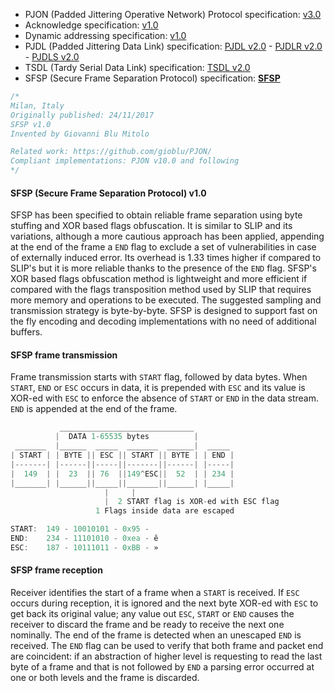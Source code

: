 
- PJON (Padded Jittering Operative Network) Protocol specification: [v3.0](/specification/PJON-protocol-specification-v3.0.md)
- Acknowledge specification: [v1.0](/specification/PJON-protocol-acknowledge-specification-v1.0.md)
- Dynamic addressing specification: [v1.0](/specification/PJON-dynamic-addressing-specification-v1.0.md)
- PJDL (Padded Jittering Data Link) specification:
[PJDL v2.0](/strategies/SoftwareBitBang/specification/PJDL-specification-v2.0.md) - [PJDLR v2.0](/strategies/OverSampling/specification/PJDLR-specification-v2.0.md) - [PJDLS v2.0](/strategies/AnalogSampling/specification/PJDLS-specification-v2.0.md)
- TSDL (Tardy Serial Data Link) specification: [TSDL v2.0](/strategies/ThroughSerial/specification/TSDL-specification-v2.0.md)
- SFSP (Secure Frame Separation Protocol) specification: **[SFSP](/specification/SFSP-frame-separation-specification-v1.0.md)**

```cpp
/*
Milan, Italy
Originally published: 24/11/2017
SFSP v1.0
Invented by Giovanni Blu Mitolo

Related work: https://github.com/gioblu/PJON/
Compliant implementations: PJON v10.0 and following
*/
```

#### SFSP (Secure Frame Separation Protocol) v1.0
SFSP has been specified to obtain reliable frame separation using byte stuffing and XOR based flags obfuscation. It is similar to SLIP and its variations, although a more cautious approach has been applied, appending at the end of the frame a `END` flag to exclude a set of vulnerabilities in case of externally induced error. Its overhead is 1.33 times higher if compared to SLIP's but it is more reliable thanks to the presence of the `END` flag. SFSP's XOR based flags obfuscation method is lightweight and more efficient if compared with the flags transposition method used by SLIP that requires more memory and operations to be executed. The suggested sampling and transmission strategy is byte-by-byte. SFSP is designed to support fast on the fly encoding and decoding implementations with no need of additional buffers.

#### SFSP frame transmission
Frame transmission starts with `START` flag, followed by data bytes. When `START`, `END` or `ESC` occurs in data, it is prepended with `ESC` and its value is XOR-ed with `ESC` to enforce the absence of `START` or `END` in the data stream. `END` is appended at the end of the frame.

```cpp
           ______________________________
          |  DATA 1-65535 bytes          |
 _______  |______  _____  _______  ______|  _____
| START | | BYTE || ESC || START || BYTE | | END |
|-------| |------||-----||-------||------| |-----|
|  149  | |  23  || 76  ||149^ESC||  52  | | 234 |
|_______| |______||_____||_______||______| |_____|
                     |     |
                     |  2 START flag is XOR-ed with ESC flag
                   1 Flags inside data are escaped

START:  149 - 10010101 - 0x95 - 
END:    234 - 11101010 - 0xea - ê
ESC:    187 - 10111011 - 0xBB - »
```
#### SFSP frame reception
Receiver identifies the start of a frame when a `START` is received. If `ESC` occurs during reception, it is ignored and the next byte XOR-ed with `ESC` to get back its original value; any value out `ESC`, `START` or `END` causes the receiver to discard the frame and be ready to receive the next one nominally. The end of the frame is detected when an unescaped `END` is received. The `END` flag can be used to verify that both frame and packet end are coincident: if an abstraction of higher level is requesting to read the last byte of a frame and that is not followed by `END` a parsing error occurred at one or both levels and the frame is discarded.
